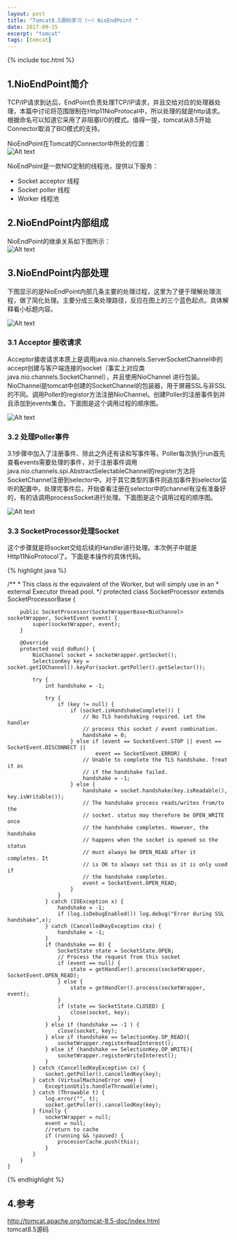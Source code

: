 ```yaml
---
layout: post
title: "Tomcat8.5源码学习（一）NioEndPoint "
date: 2017-09-15
excerpt: "tomcat"
tags: [tomcat]
--- 
```


{% include toc.html %}   


## 1.NioEndPoint简介 

TCP/IP请求到达后，EndPoint负责处理TCP/IP请求，并且交给对应的处理器处理，本篇中讨论将范围限制在Http11NioProtocal中，所以处理的就是http请求。 根据命名可以知道它采用了非阻塞I/O的模式。值得一提，tomcat从8.5开始Connector取消了BIO模式的支持。

NioEndPoint在Tomcat的Connector中所处的位置：   
![Alt text](/img/in-post/tomcat85/connector_struct.png)   

NioEndPoint是一款NIO定制的线程池，提供以下服务：   
* Socket acceptor 线程  
* Socket poller 线程    
* Worker 线程池   
       

## 2.NioEndPoint内部组成   
NioEndPoint的继承关系如下图所示：   
![Alt text](/img/in-post/tomcat85/blueprint.png)    

## 3.NioEndPoint内部处理  
下图显示的是NioEndPoint内部几条主要的处理过程，这里为了便于理解处理流程，做了简化处理。主要分成三条处理路径，反应在图上的三个蓝色起点。具体解释看小标题内容。     

![Alt text](/img/in-post/tomcat85/activities.png)    
 
### 3.1 Acceptor 接收请求    
Acceptor接收请求本质上是调用java.nio.channels.ServerSocketChannel中的accept创建与客户端连接的socket（事实上对应类java.nio.channels.SocketChannel），并且使用NioChannel 进行包装。NioChannel是tomcat中创建的SocketChannel的包装器，用于屏蔽SSL与非SSL的不同。调用Poller的registor方法注册NioChannel。创建Poller的注册事件到并且添加到events集合。下面图是这个调用过程的顺序图。

![Alt text](/img/in-post/tomcat85/process_register.png)  

### 3.2 处理Poller事件    
3.1步骤中加入了注册事件、除此之外还有读和写事件等。Poller每次执行run首先查看events需要处理的事件，对于注册事件调用java.nio.channels.spi.AbstractSelectableChannel的register方法将SocketChannel注册到selector中。对于其它类型的事件则追加事件到selector监听的配置中。处理完事件后，开始查看注册在selector中的channel有没有准备好的，有的话调用processSocket进行处理。下面图是这个调用过程的顺序图。

![Alt text](/img/in-post/tomcat85/process_events.png)    


### 3.3 SocketProcessor处理Socket   
这个步骤就是将socket交给后续的Handler进行处理。本次例子中就是Http11NioProtocol了。下面是本操作的具体代码。
  
{% highlight java %}  

   /**
     * This class is the equivalent of the Worker, but will simply use in an
     * external Executor thread pool.
     */
    protected class SocketProcessor extends SocketProcessorBase<NioChannel> {

        public SocketProcessor(SocketWrapperBase<NioChannel> socketWrapper, SocketEvent event) {
            super(socketWrapper, event);
        }

        @Override
        protected void doRun() {
            NioChannel socket = socketWrapper.getSocket();
            SelectionKey key = socket.getIOChannel().keyFor(socket.getPoller().getSelector());

            try {
                int handshake = -1;

                try {
                    if (key != null) {
                        if (socket.isHandshakeComplete()) {
                            // No TLS handshaking required. Let the handler
                            // process this socket / event combination.
                            handshake = 0;
                        } else if (event == SocketEvent.STOP || event == SocketEvent.DISCONNECT ||
                                event == SocketEvent.ERROR) {
                            // Unable to complete the TLS handshake. Treat it as
                            // if the handshake failed.
                            handshake = -1;
                        } else {
                            handshake = socket.handshake(key.isReadable(), key.isWritable());
                            // The handshake process reads/writes from/to the
                            // socket. status may therefore be OPEN_WRITE once
                            // the handshake completes. However, the handshake
                            // happens when the socket is opened so the status
                            // must always be OPEN_READ after it completes. It
                            // is OK to always set this as it is only used if
                            // the handshake completes.
                            event = SocketEvent.OPEN_READ;
                        }
                    }
                } catch (IOException x) {
                    handshake = -1;
                    if (log.isDebugEnabled()) log.debug("Error during SSL handshake",x);
                } catch (CancelledKeyException ckx) {
                    handshake = -1;
                }
                if (handshake == 0) {
                    SocketState state = SocketState.OPEN;
                    // Process the request from this socket
                    if (event == null) {
                        state = getHandler().process(socketWrapper, SocketEvent.OPEN_READ);
                    } else {
                        state = getHandler().process(socketWrapper, event);
                    }
                    if (state == SocketState.CLOSED) {
                        close(socket, key);
                    }
                } else if (handshake == -1 ) {
                    close(socket, key);
                } else if (handshake == SelectionKey.OP_READ){
                    socketWrapper.registerReadInterest();
                } else if (handshake == SelectionKey.OP_WRITE){
                    socketWrapper.registerWriteInterest();
                }
            } catch (CancelledKeyException cx) {
                socket.getPoller().cancelledKey(key);
            } catch (VirtualMachineError vme) {
                ExceptionUtils.handleThrowable(vme);
            } catch (Throwable t) {
                log.error("", t);
                socket.getPoller().cancelledKey(key);
            } finally {
                socketWrapper = null;
                event = null;
                //return to cache
                if (running && !paused) {
                    processorCache.push(this);
                }
            }
        }
    }  

{% endhighlight %}


## 4.参考    
http://tomcat.apache.org/tomcat-8.5-doc/index.html   
tomcat8.5源码
